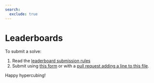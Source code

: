 ```yaml
---
search:
  exclude: true
---
```


<meta property="og:type" content="website">
<meta property="og:title" content="Hypercubing Leaderboards" />
<meta property="og:description" content="World record database for higher dimensional twisty puzzles." />
<meta property="og:url" content="https://hypercubing.xyz/" />
<meta property="og:image" content="/assets/images/3_4_transparent.png" />

# Leaderboards

To submit a solve:

1. Read the [leaderboard submission rules](rules)
2. Submit using [this form](https://forms.gle/Y7Vpi3pb8989Ay8W8) or with a [pull request adding a line to this file](https://github.com/Hypercubers/hypercubing.xyz/blob/main/docs/leaderboards/solves.csv).

Happy hypercubing!
